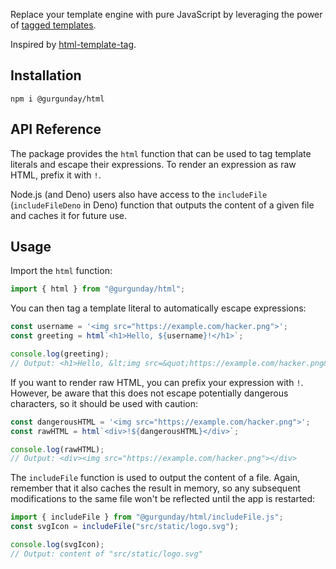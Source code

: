 Replace your template engine with pure JavaScript by leveraging the power of [tagged templates](https://developer.mozilla.org/en-US/docs/Web/JavaScript/Reference/Template_literals#tagged_templates).

Inspired by [html-template-tag](https://github.com/AntonioVdlC/html-template-tag).

## Installation

```shell
npm i @gurgunday/html
```

## API Reference

The package provides the `html` function that can be used to tag template literals and escape their expressions. To render an expression as raw HTML, prefix it with `!`.

Node.js (and Deno) users also have access to the `includeFile` (`includeFileDeno` in Deno) function that outputs the content of a given file and caches it for future use.

## Usage

Import the `html` function:

```js
import { html } from "@gurgunday/html";
```

You can then tag a template literal to automatically escape expressions:

```js
const username = '<img src="https://example.com/hacker.png">';
const greeting = html`<h1>Hello, ${username}!</h1>`;

console.log(greeting);
// Output: <h1>Hello, &lt;img src=&quot;https://example.com/hacker.png&quot;&gt;</h1>
```

If you want to render raw HTML, you can prefix your expression with `!`. However, be aware that this does not escape potentially dangerous characters, so it should be used with caution:

```js
const dangerousHTML = '<img src="https://example.com/hacker.png">';
const rawHTML = html`<div>!${dangerousHTML}</div>`;

console.log(rawHTML);
// Output: <div><img src="https://example.com/hacker.png"></div>
```

The `includeFile` function is used to output the content of a file. Again, remember that it also caches the result in memory, so any subsequent modifications to the same file won't be reflected until the app is restarted:

```js
import { includeFile } from "@gurgunday/html/includeFile.js";
const svgIcon = includeFile("src/static/logo.svg");

console.log(svgIcon);
// Output: content of "src/static/logo.svg"
```
